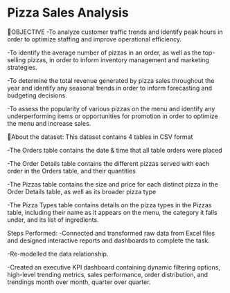 # Pizza Sales Analysis
🎯OBJECTIVE
-To analyze customer traffic trends and identify peak hours in order to optimize staffing and improve operational efficiency.

-To identify the average number of pizzas in an order, as well as the top-selling pizzas, in order to inform inventory management and marketing strategies.

-To determine the total revenue generated by pizza sales throughout the year and identify any seasonal trends in order to inform forecasting and budgeting decisions.

-To assess the popularity of various pizzas on the menu and identify any underperforming items or opportunities for promotion in order to optimize the menu and increase sales.

📰About the dataset:
This dataset contains 4 tables in CSV format

-The Orders table contains the date & time that all table orders were placed

-The Order Details table contains the different pizzas served with each order in the Orders table, and their quantities

-The Pizzas table contains the size and price for each distinct pizza in the Order Details table, as well as its broader pizza type

-The Pizza Types table contains details on the pizza types in the Pizzas table, including their name as it appears on the menu, the category it falls under, and its list of ingredients.

Steps Performed:
-Connected and transformed raw data from Excel files and designed interactive reports and dashboards to complete the task.

-Re-modelled the data relationship.

-Created an executive KPI dashboard containing dynamic filtering options, high-level trending metrics, sales performance, order distribution, and trendings month over month, quarter over quarter.
